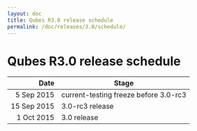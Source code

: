 ```yaml
---
layout: doc
title: Qubes R3.0 release schedule
permalink: /doc/releases/3.0/schedule/
---
```


Qubes R3.0 release schedule
===========================

|  Date       | Stage                                 |
| -----------:| ------------------------------------- |
|  5 Sep 2015 | current-testing freeze before 3.0-rc3 |
| 15 Sep 2015 | 3.0-rc3 release                       |
|  1 Oct 2015 | 3.0 release                           |
